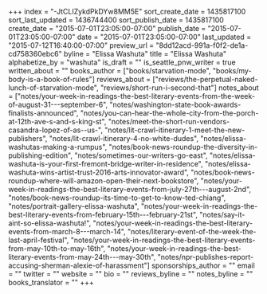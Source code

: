 +++
index = "-JtCLIZykdPkDYw8MM5E"
sort_create_date = 1435817100
sort_last_updated = 1436744400
sort_publish_date = 1435817100
create_date = "2015-07-01T23:05:00-07:00"
publish_date = "2015-07-01T23:05:00-07:00"
date = "2015-07-01T23:05:00-07:00"
last_updated = "2015-07-12T16:40:00-07:00"
preview_url = "8dd12acd-991a-f0f2-de1a-cd758360ebc6"
byline = "Elissa Washuta"
title = "Elissa Washuta"
alphabetize_by = "washuta"
is_draft = ""
is_seattle_pnw_writer = true
written_about = ""
books_author = ["books/starvation-mode", "books/my-body-is-a-book-of-rules"]
reviews_about = ["reviews/the-perpetual-naked-lunch-of-starvation-mode", "reviews/short-run-i-second-that"]
notes_about = ["notes/your-week-in-readings-the-best-literary-events-from-the-week-of-august-31---september-6", "notes/washington-state-book-awards-finalists-announced", "notes/you-can-hear-the-whole-city-from-the-porch-at-12th-ave-s-and-s-king-st", "notes/meet-the-short-run-vendors-casandra-lopez-of-as--us-", "notes/lit-crawl-itinerary-1-meet-the-new-publishers", "notes/lit-crawl-itinerary-4-no-white-dudes", "notes/elissa-washutas-making-a-rumpus", "notes/book-news-roundup-the-diversity-in-publishing-edition", "notes/sometimes-our-writers-go-east", "notes/elissa-washuta-is-your-first-fremont-bridge-writer-in-residence", "notes/elissa-washuta-wins-artist-trust-2016-arts-innovator-award", "notes/book-news-roundup-where-will-amazon-open-their-next-bookstore", "notes/your-week-in-readings-the-best-literary-events-from-july-27th---august-2nd", "notes/book-news-roundup-its-time-to-get-to-know-ted-chiang", "notes/portrait-gallery-elissa-washuta", "notes/your-week-in-readings-the-best-literary-events-from-february-15th---february-21st", "notes/say-it-aint-so-elissa-washuta!", "notes/your-week-in-readings-the-best-literary-events-from-march-8---march-14", "notes/literary-event-of-the-week-the-last-april-festival", "notes/your-week-in-readings-the-best-literary-events-from-may-10th-to-may-16th", "notes/your-week-in-readings-the-best-literary-events-from-may-24th---may-30th", "notes/npr-publishes-report-accusing-sherman-alexie-of-harassment"]
sponsorships_author = ""
email = ""
twitter = ""
website = ""
bio = ""
reviews_byline = ""
notes_byline = ""
books_translator = ""
+++
